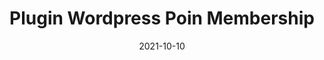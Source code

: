 ---
title           : "Plugin Wordpress Poin Membership"
date            : 2021-10-10
description     : Membuat Fitur Poin untuk para Reseller dan Member, Menampilkan Tabel Total Poin sekaligus poin member dan menggunakan Plugin third-party “Ultimate Member” agar Reseller memiliki akses login.
thumbnail       : "assets/post/creamzamzam.png"
---